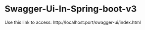 # Swagger-Ui-In-Spring-boot-v3

Use this link to access: http://localhost:port/swagger-ui/index.html
